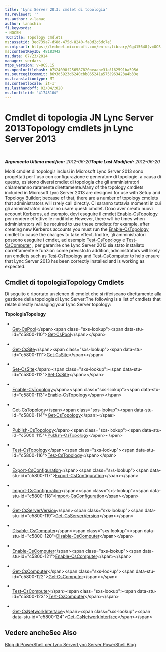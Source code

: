 ```yaml
---
title: 'Lync Server 2013: cmdlet di topologia'
ms.reviewer: ''
ms.author: v-lanac
author: lanachin
f1.keywords:
- NOCSH
TOCTitle: Topology cmdlets
ms:assetid: 3ed739a7-d58d-475d-8240-fa8d2c6dc7e3
ms:mtpsurl: https://technet.microsoft.com/en-us/library/Gg415648(v=OCS.15)
ms:contentKeyID: 48183942
ms.date: 07/23/2014
manager: serdars
mtps_version: v=OCS.15
ms.openlocfilehash: b7524098f256587820beaabe31a8162591ba595d
ms.sourcegitcommit: b693d5923d6240cbb865241a5750963423a4b33e
ms.translationtype: MT
ms.contentlocale: it-IT
ms.lasthandoff: 02/04/2020
ms.locfileid: "41745106"
---
```

<div data-xmlns="http://www.w3.org/1999/xhtml">

<div class="topic" data-xmlns="http://www.w3.org/1999/xhtml" data-msxsl="urn:schemas-microsoft-com:xslt" data-cs="http://msdn.microsoft.com/en-us/">

<div data-asp="http://msdn2.microsoft.com/asp">

# <a name="topology-cmdlets-jn-lync-server-2013"></a><span data-ttu-id="c5800-102">Cmdlet di topologia JN Lync Server 2013</span><span class="sxs-lookup"><span data-stu-id="c5800-102">Topology cmdlets jn Lync Server 2013</span></span>

</div>

<div id="mainSection">

<div id="mainBody">

<span> </span>

<span data-ttu-id="c5800-103">_**Argomento Ultima modifica:** 2012-06-20_</span><span class="sxs-lookup"><span data-stu-id="c5800-103">_**Topic Last Modified:** 2012-06-20_</span></span>

<span data-ttu-id="c5800-104">Molti cmdlet di topologia inclusi in Microsoft Lync Server 2013 sono progettati per l'uso con configurazione e generatore di topologie. a causa di questo, esistono diversi cmdlet di topologia che gli amministratori chiameranno raramente direttamente.</span><span class="sxs-lookup"><span data-stu-id="c5800-104">Many of the topology cmdlets included in Microsoft Lync Server 2013 are designed for use with Setup and Topology Builder; because of that, there are a number of topology cmdlets that administrators will rarely call directly.</span></span> <span data-ttu-id="c5800-105">Ci saranno tuttavia momenti in cui gli amministratori dovranno usare questi cmdlet. Dopo aver creato nuovi account Kerberos, ad esempio, devi eseguire il cmdlet [Enable-CsTopology](https://technet.microsoft.com/en-us/library/Gg398398(v=OCS.15)) per rendere effettive le modifiche.</span><span class="sxs-lookup"><span data-stu-id="c5800-105">However, there will be times when administrators will be required to use these cmdlets; for example, after creating new Kerberos accounts you must run the [Enable-CsTopology](https://technet.microsoft.com/en-us/library/Gg398398(v=OCS.15)) cmdlet to cause the changes to take effect.</span></span> <span data-ttu-id="c5800-106">Inoltre, gli amministratori possono eseguire i cmdlet, ad esempio [Test-CsTopology](https://technet.microsoft.com/en-us/library/Gg398127(v=OCS.15)) e [Test-CsComputer](https://technet.microsoft.com/en-us/library/Gg398162(v=OCS.15)) , per garantire che Lync Server 2013 sia stato installato correttamente e funzioni come previsto.</span><span class="sxs-lookup"><span data-stu-id="c5800-106">In addition, administrators will likely run cmdlets such as [Test-CsTopology](https://technet.microsoft.com/en-us/library/Gg398127(v=OCS.15)) and [Test-CsComputer](https://technet.microsoft.com/en-us/library/Gg398162(v=OCS.15)) to help ensure that Lync Server 2013 has been correctly installed and is working as expected.</span></span>

<div>

## <a name="topology-cmdlets"></a><span data-ttu-id="c5800-107">Cmdlet di topologia</span><span class="sxs-lookup"><span data-stu-id="c5800-107">Topology Cmdlets</span></span>

<span data-ttu-id="c5800-108">Di seguito è riportato un elenco di cmdlet che si riferiscano direttamente alla gestione della topologia di Lync Server:</span><span class="sxs-lookup"><span data-stu-id="c5800-108">The following is a list of cmdlets that relate directly managing your Lync Server topology:</span></span>

<span data-ttu-id="c5800-109">**Topologia**</span><span class="sxs-lookup"><span data-stu-id="c5800-109">**Topology**</span></span>

  - <span></span>  
    <span data-ttu-id="c5800-110">[Get-CsPool](https://technet.microsoft.com/en-us/library/Gg398992(v=OCS.15))</span><span class="sxs-lookup"><span data-stu-id="c5800-110">[Get-CsPool](https://technet.microsoft.com/en-us/library/Gg398992(v=OCS.15))</span></span>

<!-- end list -->

  - <span></span>  
    <span data-ttu-id="c5800-111">[Get-CsSite](https://technet.microsoft.com/en-us/library/Gg398185(v=OCS.15))</span><span class="sxs-lookup"><span data-stu-id="c5800-111">[Get-CsSite](https://technet.microsoft.com/en-us/library/Gg398185(v=OCS.15))</span></span>

  - <span></span>  
    <span data-ttu-id="c5800-112">[Set-CsSite](https://technet.microsoft.com/en-us/library/Gg413023(v=OCS.15))</span><span class="sxs-lookup"><span data-stu-id="c5800-112">[Set-CsSite](https://technet.microsoft.com/en-us/library/Gg413023(v=OCS.15))</span></span>

<!-- end list -->

  - <span></span>  
    <span data-ttu-id="c5800-113">[Enable-CsTopology](https://technet.microsoft.com/en-us/library/Gg398398(v=OCS.15))</span><span class="sxs-lookup"><span data-stu-id="c5800-113">[Enable-CsTopology](https://technet.microsoft.com/en-us/library/Gg398398(v=OCS.15))</span></span>

  - <span></span>  
    <span data-ttu-id="c5800-114">[Get-CsTopology](https://technet.microsoft.com/en-us/library/Gg412824(v=OCS.15))</span><span class="sxs-lookup"><span data-stu-id="c5800-114">[Get-CsTopology](https://technet.microsoft.com/en-us/library/Gg412824(v=OCS.15))</span></span>

  - <span></span>  
    <span data-ttu-id="c5800-115">[Publish-CsTopology](https://technet.microsoft.com/en-us/library/Gg398953(v=OCS.15))</span><span class="sxs-lookup"><span data-stu-id="c5800-115">[Publish-CsTopology](https://technet.microsoft.com/en-us/library/Gg398953(v=OCS.15))</span></span>

  - <span></span>  
    <span data-ttu-id="c5800-116">[Test-CsTopology](https://technet.microsoft.com/en-us/library/Gg398127(v=OCS.15))</span><span class="sxs-lookup"><span data-stu-id="c5800-116">[Test-CsTopology](https://technet.microsoft.com/en-us/library/Gg398127(v=OCS.15))</span></span>

<!-- end list -->

  - <span></span>  
    <span data-ttu-id="c5800-117">[Export-CsConfiguration](https://technet.microsoft.com/en-us/library/Gg398627(v=OCS.15))</span><span class="sxs-lookup"><span data-stu-id="c5800-117">[Export-CsConfiguration](https://technet.microsoft.com/en-us/library/Gg398627(v=OCS.15))</span></span>

  - <span></span>  
    <span data-ttu-id="c5800-118">[Import-CsConfiguration](https://technet.microsoft.com/en-us/library/Gg398800(v=OCS.15))</span><span class="sxs-lookup"><span data-stu-id="c5800-118">[Import-CsConfiguration](https://technet.microsoft.com/en-us/library/Gg398800(v=OCS.15))</span></span>

<!-- end list -->

  - <span></span>  
    <span data-ttu-id="c5800-119">[Get-CsServerVersion](https://technet.microsoft.com/en-us/library/Gg398470(v=OCS.15))</span><span class="sxs-lookup"><span data-stu-id="c5800-119">[Get-CsServerVersion](https://technet.microsoft.com/en-us/library/Gg398470(v=OCS.15))</span></span>

<!-- end list -->

  - <span></span>  
    <span data-ttu-id="c5800-120">[Disable-CsComputer](https://technet.microsoft.com/en-us/library/Gg399023(v=OCS.15))</span><span class="sxs-lookup"><span data-stu-id="c5800-120">[Disable-CsComputer](https://technet.microsoft.com/en-us/library/Gg399023(v=OCS.15))</span></span>

  - <span></span>  
    <span data-ttu-id="c5800-121">[Enable-CsComputer](https://technet.microsoft.com/en-us/library/Gg412815(v=OCS.15))</span><span class="sxs-lookup"><span data-stu-id="c5800-121">[Enable-CsComputer](https://technet.microsoft.com/en-us/library/Gg412815(v=OCS.15))</span></span>

  - <span></span>  
    <span data-ttu-id="c5800-122">[Get-CsComputer](https://technet.microsoft.com/en-us/library/Gg425959(v=OCS.15))</span><span class="sxs-lookup"><span data-stu-id="c5800-122">[Get-CsComputer](https://technet.microsoft.com/en-us/library/Gg425959(v=OCS.15))</span></span>

  - <span></span>  
    <span data-ttu-id="c5800-123">[Test-CsComputer](https://technet.microsoft.com/en-us/library/Gg398162(v=OCS.15))</span><span class="sxs-lookup"><span data-stu-id="c5800-123">[Test-CsComputer](https://technet.microsoft.com/en-us/library/Gg398162(v=OCS.15))</span></span>

<!-- end list -->

  - <span></span>  
    <span data-ttu-id="c5800-124">[Get-CsNetworkInterface](https://technet.microsoft.com/en-us/library/Gg398121(v=OCS.15))</span><span class="sxs-lookup"><span data-stu-id="c5800-124">[Get-CsNetworkInterface](https://technet.microsoft.com/en-us/library/Gg398121(v=OCS.15))</span></span>

</div>

<div>

## <a name="see-also"></a><span data-ttu-id="c5800-125">Vedere anche</span><span class="sxs-lookup"><span data-stu-id="c5800-125">See Also</span></span>


[<span data-ttu-id="c5800-126">Blog di PowerShell per Lync Server</span><span class="sxs-lookup"><span data-stu-id="c5800-126">Lync Server PowerShell Blog</span></span>](http://go.microsoft.com/fwlink/p/?linkid=203150)  
  

</div>

</div>

<span> </span>

</div>

</div>

</div>

